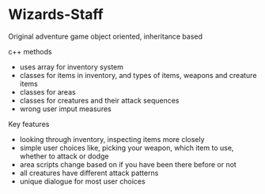 # Wizards-Staff
Original adventure game
object oriented, inheritance based

c++ methods
- uses array for inventory system
- classes for items in inventory, and types of items, weapons and creature items
- classes for areas
- classes for creatures and their attack sequences
- wrong user imput measures

Key features
- looking through inventory, inspecting items more closely
- simple user choices like, picking your weapon, which item to use, whether to attack or dodge
- area scripts change based on if you have been there before or not
- all creatures have different attack patterns
- unique dialogue for most user choices
